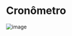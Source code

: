 <h1> Cronômetro </h1>

![image](https://user-images.githubusercontent.com/105525498/210660693-d53cce24-798f-4296-97c9-39f92d20a2f5.png)


